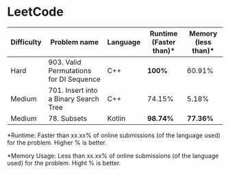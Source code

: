 # LeetCode


| Difficulty  | Problem name | Language | Runtime (Faster than)* | Memory (less than)* |
| ------------- | ------------- | ------------- | ------------- | ------------- |
| Hard  | 903. Valid Permutations for DI Sequence  | C++ | **100%** | 60.91% |
| Medium  | 701. Insert into a Binary Search Tree  | C++ | 74.15% | 5.18% |
| Medium  | 78. Subsets  | Kotlin |  **98.74%** | **77.36%** |


*Runtime: Faster than xx.xx% of online submissions (of the language used) for the problem. Higher % is better.

*Memory Usage: Less than xx.xx% of online submissions (of the language used) for the problem. Hight % is better.
